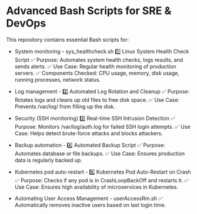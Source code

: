 # Advanced Bash Scripts for SRE & DevOps
This repository contains essential Bash scripts for:

- System monitoring - sys_healthcheck.sh
  1️⃣ Linux System Health Check Script
    ✅ Purpose: Automates system health checks, logs results, and sends alerts.
    ✅ Use Case: Regular health monitoring of production servers.
    ✅ Components Checked: CPU usage, memory, disk usage, running processes, network status.

- Log management -
  2️⃣ Automated Log Rotation and Cleanup
    ✅ Purpose: Rotates logs and cleans up old files to free disk space.
    ✅ Use Case: Prevents /var/log/ from filling up the disk.

  
- Security (SSH monitoring)
  3️⃣ Real-time SSH Intrusion Detection
    ✅ Purpose: Monitors /var/log/auth.log for failed SSH login attempts.
    ✅ Use Case: Helps detect brute-force attacks and blocks attackers.

  
- Backup automation - 4️⃣ Automated Backup Script
  ✅ Purpose: Automates database or file backups.
  ✅ Use Case: Ensures production data is regularly backed up.

  
- Kubernetes pod auto-restart - 5️⃣ Kubernetes Pod Auto-Restart on Crash
  ✅ Purpose: Checks if any pod is in CrashLoopBackOff and restarts it.
  ✅ Use Case: Ensures high availability of microservices in Kubernetes.

- Automating User Access Management - userAccessRm.sh
  ✅ Automatically removes inactive users based on last login time.
